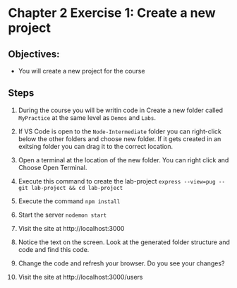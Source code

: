 # Chapter 2 Exercise 1: Create a new project
## Objectives:
* You will create a new project for the course 

## Steps

1. During the course you will be writin code in Create a new folder called `MyPractice` at the same level as `Demos` and `Labs`.

1. If VS Code is open to the `Node-Intermediate` folder you can right-click below the other folders and choose new folder. If it gets created in an exitsing folder you can drag it to the correct location.

1. Open a terminal at the location of the new folder. You can right click and Choose Open Terminal.

1. Execute this command to create the lab-project
`express --view=pug --git lab-project && cd lab-project` 

1. Execute the command `npm install`

1. Start the server `nodemon start` 

1. Visit the site at http://localhost:3000

1. Notice the text on the screen. Look at the generated folder structure and code and find this code. 

1. Change the code and refresh your browser. Do you see your changes?

1. Visit the site at http://localhost:3000/users 
